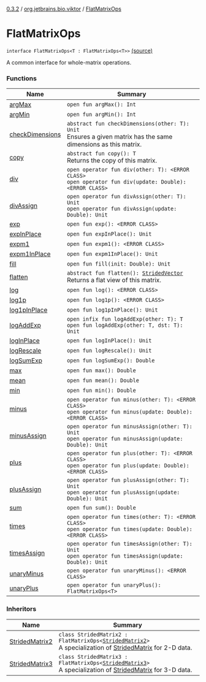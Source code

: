 [0.3.2](../../index.md) / [org.jetbrains.bio.viktor](../index.md) / [FlatMatrixOps](.)

# FlatMatrixOps

`interface FlatMatrixOps<T : FlatMatrixOps<T>>` [(source)](https://github.com/JetBrains-Research/viktor/blob/0.3.2/src/main/kotlin/org/jetbrains/bio/viktor/StridedMatrix.kt#L66)

A common interface for whole-matrix operations.

### Functions

| Name | Summary |
|---|---|
| [argMax](arg-max.md) | `open fun argMax(): Int` |
| [argMin](arg-min.md) | `open fun argMin(): Int` |
| [checkDimensions](check-dimensions.md) | `abstract fun checkDimensions(other: T): Unit`<br>Ensures a given matrix has the same dimensions as this matrix. |
| [copy](copy.md) | `abstract fun copy(): T`<br>Returns the copy of this matrix. |
| [div](div.md) | `open operator fun div(other: T): <ERROR CLASS>`<br>`open operator fun div(update: Double): <ERROR CLASS>` |
| [divAssign](div-assign.md) | `open operator fun divAssign(other: T): Unit`<br>`open operator fun divAssign(update: Double): Unit` |
| [exp](exp.md) | `open fun exp(): <ERROR CLASS>` |
| [expInPlace](exp-in-place.md) | `open fun expInPlace(): Unit` |
| [expm1](expm1.md) | `open fun expm1(): <ERROR CLASS>` |
| [expm1InPlace](expm1-in-place.md) | `open fun expm1InPlace(): Unit` |
| [fill](fill.md) | `open fun fill(init: Double): Unit` |
| [flatten](flatten.md) | `abstract fun flatten(): `[`StridedVector`](../-strided-vector/index.md)<br>Returns a flat view of this matrix. |
| [log](log.md) | `open fun log(): <ERROR CLASS>` |
| [log1p](log1p.md) | `open fun log1p(): <ERROR CLASS>` |
| [log1pInPlace](log1p-in-place.md) | `open fun log1pInPlace(): Unit` |
| [logAddExp](log-add-exp.md) | `open infix fun logAddExp(other: T): T`<br>`open fun logAddExp(other: T, dst: T): Unit` |
| [logInPlace](log-in-place.md) | `open fun logInPlace(): Unit` |
| [logRescale](log-rescale.md) | `open fun logRescale(): Unit` |
| [logSumExp](log-sum-exp.md) | `open fun logSumExp(): Double` |
| [max](max.md) | `open fun max(): Double` |
| [mean](mean.md) | `open fun mean(): Double` |
| [min](min.md) | `open fun min(): Double` |
| [minus](minus.md) | `open operator fun minus(other: T): <ERROR CLASS>`<br>`open operator fun minus(update: Double): <ERROR CLASS>` |
| [minusAssign](minus-assign.md) | `open operator fun minusAssign(other: T): Unit`<br>`open operator fun minusAssign(update: Double): Unit` |
| [plus](plus.md) | `open operator fun plus(other: T): <ERROR CLASS>`<br>`open operator fun plus(update: Double): <ERROR CLASS>` |
| [plusAssign](plus-assign.md) | `open operator fun plusAssign(other: T): Unit`<br>`open operator fun plusAssign(update: Double): Unit` |
| [sum](sum.md) | `open fun sum(): Double` |
| [times](times.md) | `open operator fun times(other: T): <ERROR CLASS>`<br>`open operator fun times(update: Double): <ERROR CLASS>` |
| [timesAssign](times-assign.md) | `open operator fun timesAssign(other: T): Unit`<br>`open operator fun timesAssign(update: Double): Unit` |
| [unaryMinus](unary-minus.md) | `open operator fun unaryMinus(): <ERROR CLASS>` |
| [unaryPlus](unary-plus.md) | `open operator fun unaryPlus(): FlatMatrixOps<T>` |

### Inheritors

| Name | Summary |
|---|---|
| [StridedMatrix2](../-strided-matrix2/index.md) | `class StridedMatrix2 : FlatMatrixOps<`[`StridedMatrix2`](../-strided-matrix2/index.md)`>`<br>A specialization of [StridedMatrix](../-strided-matrix/index.md) for 2-D data. |
| [StridedMatrix3](../-strided-matrix3/index.md) | `class StridedMatrix3 : FlatMatrixOps<`[`StridedMatrix3`](../-strided-matrix3/index.md)`>`<br>A specialization of [StridedMatrix](../-strided-matrix/index.md) for 3-D data. |
